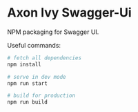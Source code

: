 # Axon Ivy Swagger-Ui

NPM packaging for Swagger UI.

Useful commands:

```bash
# fetch all dependencies
npm install

# serve in dev mode
npm run start

# build for production
npm run build
```
